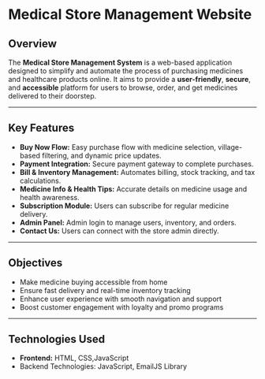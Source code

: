 <h1>Medical Store Management Website</h1>

<h2>Overview</h2>
<p>
  The <strong>Medical Store Management System</strong> is a web-based application designed to simplify and automate 
  the process of purchasing medicines and healthcare products online. It aims to provide a 
  <strong>user-friendly</strong>, <strong>secure</strong>, and <strong>accessible</strong> platform for users to browse, order, 
  and get medicines delivered to their doorstep.
</p>

<hr>

<h2>Key Features</h2>
<ul>
  <li><strong>Buy Now Flow:</strong> Easy purchase flow with medicine selection, village-based filtering, and dynamic price updates.</li>
  <li><strong>Payment Integration:</strong> Secure payment gateway to complete purchases.</li>
  <li><strong>Bill & Inventory Management:</strong> Automates billing, stock tracking, and tax calculations.</li>
  <li><strong>Medicine Info & Health Tips:</strong> Accurate details on medicine usage and health awareness.</li>
  <li><strong>Subscription Module:</strong> Users can subscribe for regular medicine delivery.</li>
  <li><strong>Admin Panel:</strong> Admin login to manage users, inventory, and orders.</li>
  <li><strong>Contact Us:</strong> Users can connect with the store admin directly.</li>
</ul>

<hr>

<h2>Objectives</h2>
<ul>
  <li>Make medicine buying accessible from home</li>
  <li>Ensure fast delivery and real-time inventory tracking</li>
  <li>Enhance user experience with smooth navigation and support</li>
  <li>Boost customer engagement with loyalty and promo programs</li>
</ul>

<hr>

<h2>Technologies Used</h2>
<ul>
  <li><strong>Frontend:</strong> HTML, CSS,JavaScript</li>
  <li>Backend Technologies: JavaScript, EmailJS Library</li>
